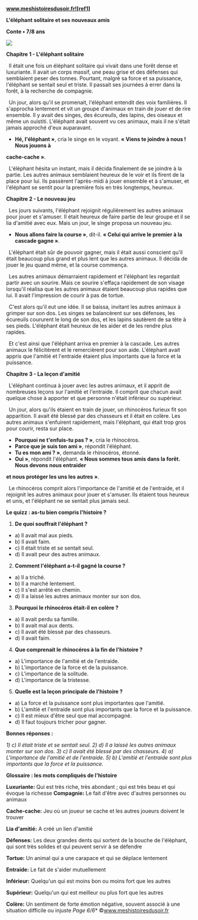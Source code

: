 ﻿**www.meshistoiresdusoir.fr![ref1]**

**L'éléphant solitaire et ses nouveaux amis**

**Conte • 7/8 ans**

![](Aspose.Words.ff4ead5d-57ca-4987-a59d-189f5ff03cce.002.jpeg)

**Chapitre 1 - L'éléphant solitaire**

` `Il était une fois un éléphant solitaire qui vivait dans une forêt dense et luxuriante. Il avait un corps massif, une peau grise et des défenses qui semblaient peser des tonnes. Pourtant, malgré sa force et sa puissance, l'éléphant se sentait seul et triste. Il passait ses journées à errer dans la forêt, à la recherche de compagnie.

` `Un jour, alors qu'il se promenait, l'éléphant entendit des voix familières. Il s'approcha lentement et vit un groupe d'animaux en train de jouer et de rire ensemble. Il y avait des singes, des écureuils, des lapins, des oiseaux et même un ouistiti. L'éléphant avait souvent vu ces animaux, mais il ne s'était jamais approché d'eux auparavant.

- **Hé, l'éléphant »**, cria le singe en le voyant. **« Viens te joindre à nous ! Nous jouons à**

**cache-cache »**.

` `L'éléphant hésita un instant, mais il décida finalement de se joindre à la partie. Les autres animaux semblaient heureux de le voir et ils firent de la place pour lui. Ils passèrent l'après-midi à jouer ensemble et à s'amuser, et l'éléphant se sentit pour la première fois en très longtemps, heureux.

**Chapitre 2 - Le nouveau jeu**

` `Les jours suivants, l'éléphant rejoignit régulièrement les autres animaux pour jouer et s'amuser. Il était heureux de faire partie de leur groupe et il se lia d'amitié avec eux. Mais un jour, le singe proposa un nouveau jeu.

- **Nous allons faire la course »**, dit-il. **« Celui qui arrive le premier à la cascade gagne »**.

` `L'éléphant était sûr de pouvoir gagner, mais il était aussi conscient qu'il était beaucoup plus grand et plus lent que les autres animaux. Il décida de jouer le jeu quand même, et la course commença.

` `Les autres animaux démarraient rapidement et l'éléphant les regardait partir avec un sourire. Mais ce sourire s'effaça rapidement de son visage lorsqu'il réalisa que les autres animaux étaient beaucoup plus rapides que lui. Il avait l'impression de courir à pas de tortue.

` `C'est alors qu'il eut une idée. Il se baissa, invitant les autres animaux à grimper sur son dos. Les singes se balancèrent sur ses défenses, les écureuils coururent le long de son dos, et les lapins sautèrent de sa tête à ses pieds. L'éléphant était heureux de les aider et de les rendre plus rapides.

` `Et c'est ainsi que l'éléphant arriva en premier à la cascade. Les autres animaux le félicitèrent et le remercièrent pour son aide. L'éléphant avait appris que l'amitié et l'entraide étaient plus importants que la force et la puissance.

**Chapitre 3 - La leçon d'amitié**

` `L'éléphant continua à jouer avec les autres animaux, et il apprit de nombreuses leçons sur l'amitié et l'entraide. Il comprit que chacun avait quelque chose à apporter et que personne n'était inférieur ou supérieur.

` `Un jour, alors qu'ils étaient en train de jouer, un rhinocéros furieux fit son apparition. Il avait été blessé par des chasseurs et il était en colère. Les autres animaux s'enfuirent rapidement, mais l'éléphant, qui était trop gros pour courir, resta sur place.

- **Pourquoi ne t'enfuis-tu pas ? »**, cria le rhinocéros.
- **Parce que je suis ton ami »**, répondit l'éléphant.
- **Tu es mon ami ? »**, demanda le rhinocéros, étonné.
- **Oui »**, répondit l'éléphant. **« Nous sommes tous amis dans la forêt. Nous devons nous entraider**

**et nous protéger les uns les autres »**.

` `Le rhinocéros comprit alors l'importance de l'amitié et de l'entraide, et il rejoignit les autres animaux pour jouer et s'amuser. Ils étaient tous heureux et unis, et l'éléphant ne se sentait plus jamais seul.

**Le quizz : as-tu bien compris l'histoire ?** 

1) **De quoi souffrait l'éléphant ?**
- a) Il avait mal aux pieds.
- b) Il avait faim.
- c) Il était triste et se sentait seul.
- d) Il avait peur des autres animaux.
2) **Comment l'éléphant a-t-il gagné la course ?**
- a) Il a triché.
- b) Il a marché lentement.
- c) Il s'est arrêté en chemin.
- d) Il a laissé les autres animaux monter sur son dos.
3) **Pourquoi le rhinocéros était-il en colère ?**
- a) Il avait perdu sa famille.
- b) Il avait mal aux dents.
- c) Il avait été blessé par des chasseurs.
- d) Il avait faim.
4) **Que comprenait le rhinocéros à la fin de l'histoire ?**
- a) L'importance de l'amitié et de l'entraide.
- b) L'importance de la force et de la puissance.
- c) L'importance de la solitude.
- d) L'importance de la tristesse.
5) **Quelle est la leçon principale de l'histoire ?**
- a) La force et la puissance sont plus importantes que l'amitié.
- b) L'amitié et l'entraide sont plus importants que la force et la puissance.
- c) Il est mieux d'être seul que mal accompagné.
- d) Il faut toujours tricher pour gagner.

**Bonnes réponses :** 

*1) c) Il était triste et se sentait seul. 2) d) Il a laissé les autres animaux monter sur son dos. 3) c) Il avait été blessé par des chasseurs. 4) a) L'importance de l'amitié et de l'entraide. 5) b) L'amitié et l'entraide sont plus importants que la force et la puissance.* 

**Glossaire : les mots compliqués de l'histoire** 

**Luxuriante:** Qui est très riche, très abondant ; qui est très beau et qui évoque la richesse **Compagnie:** Le fait d'être avec d'autres personnes ou animaux

**Cache-cache:** Jeu où un joueur se cache et les autres joueurs doivent le trouver

**Lia d'amitié:** A créé un lien d'amitié

**Défenses:** Les deux grandes dents qui sortent de la bouche de l'éléphant, qui sont très solides et qui peuvent servir à se défendre

**Tortue:** Un animal qui a une carapace et qui se déplace lentement

**Entraide:** Le fait de s'aider mutuellement

**Inférieur:** Quelqu'un qui est moins bon ou moins fort que les autres

**Supérieur:** Quelqu'un qui est meilleur ou plus fort que les autres

**Colère:** Un sentiment de forte émotion négative, souvent associé à une situation difficile ou injuste
*Page 6/6** ©www.meshistoiresdusoir.fr

[ref1]: Aspose.Words.ff4ead5d-57ca-4987-a59d-189f5ff03cce.001.png
